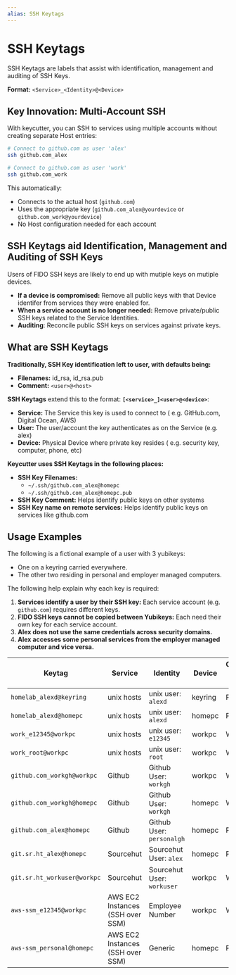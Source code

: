 ```yaml
---
alias: SSH Keytags
---
```


# SSH Keytags

SSH Keytags are labels that assist with identification, management and auditing of SSH Keys.

**Format:** `<Service>_<Identity>@<Device>`

## Key Innovation: Multi-Account SSH

With keycutter, you can SSH to services using multiple accounts without creating separate Host entries:

```bash
# Connect to github.com as user 'alex'
ssh github.com_alex

# Connect to github.com as user 'work'
ssh github.com_work
```

This automatically:

- Connects to the actual host (`github.com`)
- Uses the appropriate key (`github.com_alex@yourdevice` or `github.com_work@yourdevice`)
- No Host configuration needed for each account

## SSH Keytags aid Identification, Management and Auditing of SSH Keys

Users of FIDO SSH keys are likely to end up with mutiple keys on mutiple devices.

- **If a device is compromised:** Remove all public keys with that Device identifer from services they were enabled for.
- **When a service account is no longer needed:** Remove private/public SSH keys related to the Service Identities.
- **Auditing**: Reconcile public SSH keys on services against private keys.

## What are SSH Keytags

**Traditionally, SSH Key identification left to user, with defaults being:**

- **Filenames:** id_rsa, id_rsa.pub
- **Comment:** `<user>@<host>`

**SSH Keytags** extend this to the format: **`[<service>_]<user>@<device>`**:

- **Service:** The Service this key is used to connect to ( e.g. GitHub.com, Digital Ocean, AWS)
- **User:** The user/account the key authenticates as on the Service (e.g. alex)
- **Device:** Physical Device where private key resides ( e.g. security key, computer, phone, etc)

**Keycutter uses SSH Keytags in the following places:**

- **SSH Key Filenames:**
  - `~/.ssh/github.com_alex@homepc`
  - `~/.ssh/github.com_alex@homepc.pub`
- **SSH Key Comment:** Helps identify public keys on other systems
- **SSH Key name on remote services:** Helps identify public keys on services like github.com

## Usage Examples

The following is a fictional example of a user with 3 yubikeys:

- One on a keyring carried everywhere.
- The other two residing in personal and employer managed computers.

The following help explain why each key is required:

1. **Services identify a user by their SSH key:** Each service account (e.g. `github.com`) requires different keys.
2. **FIDO SSH keys cannot be copied between Yubikeys:** Each need their own key for each service account.
3. **Alex does not use the same credentials across security domains.**
4. **Alex accesses some personal services from the employer managed computer and vice versa.**

| Keytag                     | Service                             | Identity                  | Device  | Credential Security <br>Domain |
| -------------------------- | ----------------------------------- | ------------------------- | ------- | ------------------------------ |
| `homelab_alexd@keyring`    | unix hosts                          | unix user: `alexd`        | keyring | Personal                       |
| `homelab_alexd@homepc`     | unix hosts                          | unix user: `alexd`        | homepc  | Personal                       |
| `work_e12345@workpc`       | unix hosts                          | unix user: `e12345`       | workpc  | Work                           |
| `work_root@workpc`         | unix hosts                          | unix user: `root`         | workpc  | Work                           |
| `github.com_workgh@workpc` | Github                              | Github User: `workgh`     | workpc  | Work                           |
| `github.com_workgh@homepc` | Github                              | Github User: `workgh`     | homepc  | Work                           |
| `github.com_alex@homepc`   | Github                              | Github User: `personalgh` | homepc  | Personal                       |
| `git.sr.ht_alex@homepc`    | Sourcehut                           | Sourcehut User: `alex`    | homepc  | Personal                       |
| `git.sr.ht_workuser@workpc`| Sourcehut                           | Sourcehut User: `workuser`| workpc  | Work                           |
| `aws-ssm_e12345@workpc`    | AWS EC2 Instances<br>(SSH over SSM) | Employee Number           | workpc  | Work                           |
| `aws-ssm_personal@homepc`  | AWS EC2 Instances<br>(SSH over SSM) | Generic                   | homepc  | Personal                       |
